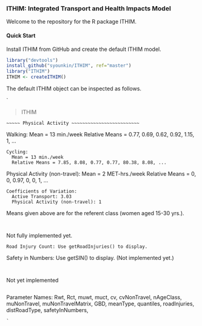 ### ITHIM: Integrated Transport and Health Impacts Model

Welcome to the repository for the R package ITHIM.

#### Quick Start

Install ITHIM from GitHub and create the default ITHIM model.

```r
library("devtools")
install_github("syounkin/ITHIM", ref="master")
library("ITHIM")
ITHIM <- createITHIM()
```

The default ITHIM object can be inspected as follows.

`
> ITHIM
~~~~~~~~~~~~~~~~~~~~~~~~~~~~~~~~~~~~~~~~~~~~~~~~~
~~~~~ Physical Activity ~~~~~~~~~~~~~~~~~~~~~~~~~
~~~~~~~~~~~~~~~~~~~~~~~~~~~~~~~~~~~~~~~~~~~~~~~~~
Walking:
  Mean = 13 min./week
  Relative Means = 0.77, 0.69, 0.62, 0.92, 1.15, 1, ...
~~~~~~~~~~~~~~~~~~~~~~~~~~~~~~~~~~~~~~~~~~~~~~~~~
Cycling:
  Mean = 13 min./week
  Relative Means = 7.85, 8.08, 0.77, 0.77, 80.38, 8.08, ...
~~~~~~~~~~~~~~~~~~~~~~~~~~~~~~~~~~~~~~~~~~~~~~~~~
Physical Activity (non-travel):
  Mean = 2 MET-hrs./week
  Relative Means = 0, 0, 0.97, 0, 0, 1, ...
~~~~~~~~~~~~~~~~~~~~~~~~~~~~~~~~~~~~~~~~~~~~~~~~~
Coefficients of Variation:
  Active Transport: 3.03
  Physical Activity (non-travel): 1
~~~~~~~~~~~~~~~~~~~~~~~~~~~~~~~~~~~~~~~~~~~~~~~~~
Means given above are for the referent class 
(women aged 15-30 yrs.).  
~~~~~~~~~~~~~~~~~~~~~~~~~~~~~~~~~~~~~~~~~~~~~~~~~

~~~~~~~~~~~~~~~~~~~~~~~~~~~~~~~~~~~~~~~~~~~~~~~~~
~~~~~ Road Injuries ~~~~~~~~~~~~~~~~~~~~~~~~~~~~~
~~~~~~~~~~~~~~~~~~~~~~~~~~~~~~~~~~~~~~~~~~~~~~~~~
Not fully implemented yet.
~~~~~~~~~~~~~~~~~~~~~~~~~~~~~~~~~~~~~~~~~~~~~~~~~
Road Injury Count: Use getRoadInjuries() to display.
~~~~~~~~~~~~~~~~~~~~~~~~~~~~~~~~~~~~~~~~~~~~~~~~~
Safety in Numbers: Use getSIN() to display.
(Not implemented yet.)
~~~~~~~~~~~~~~~~~~~~~~~~~~~~~~~~~~~~~~~~~~~~~~~~~

~~~~~~~~~~~~~~~~~~~~~~~~~~~~~~~~~~~~~~~~~~~~~~~~~
~~~~~ Air Pollution ~~~~~~~~~~~~~~~~~~~~~~~~~~~~~
~~~~~~~~~~~~~~~~~~~~~~~~~~~~~~~~~~~~~~~~~~~~~~~~~
Not yet implemented
~~~~~~~~~~~~~~~~~~~~~~~~~~~~~~~~~~~~~~~~~~~~~~~~~

~~~~~~~~~~~~~~~~~~~~~~~~~~~~~~~~~~~~~~~~~~~~~~~~~
Parameter Names: Rwt, Rct, muwt, muct, cv, cvNonTravel, nAgeClass,
muNonTravel, muNonTravelMatrix, GBD, meanType, quantiles,
roadInjuries, distRoadType, safetyInNumbers,
~~~~~~~~~~~~~~~~~~~~~~~~~~~~~~~~~~~~~~~~~~~~~~~~~
`